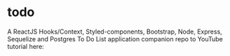 # todo
A ReactJS Hooks/Context, Styled-components, Bootstrap, Node, Express, Sequelize and Postgres To Do List application companion repo to YouTube tutorial here:
